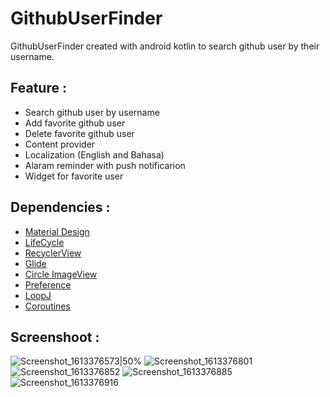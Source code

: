 # GithubUserFinder
GithubUserFinder created with android kotlin to search github user by their username. 

## Feature :
* Search github user by username
* Add favorite github user
* Delete favorite github user
* Content provider
* Localization (English and Bahasa)
* Alaram reminder with push notificarion
* Widget for favorite user

## Dependencies :
* [Material Design](https://material.io/develop/android/docs/getting-started)
* [LifeCycle](https://developer.android.com/jetpack/androidx/releases/lifecycle)
* [RecyclerView](https://developer.android.com/jetpack/androidx/releases/recyclerview)
* [Glide](https://github.com/bumptech/glide)
* [Circle ImageView](https://github.com/hdodenhof/CircleImageView)
* [Preference](https://developer.android.com/reference/android/preference/Preference)
* [LoopJ](https://loopj.com/android-async-http/)
* [Coroutines](https://github.com/Kotlin/kotlinx.coroutines)

## Screenshoot :
![Screenshot_1613376573|50%](https://user-images.githubusercontent.com/27962017/107923052-85330d80-6fa3-11eb-9eed-7261a55e6515.png)
![Screenshot_1613376801](https://user-images.githubusercontent.com/27962017/107923077-8e23df00-6fa3-11eb-87e0-1d10abf2c7a9.png)
![Screenshot_1613376852](https://user-images.githubusercontent.com/27962017/107923088-9419c000-6fa3-11eb-9864-a7b352530b3d.png)
![Screenshot_1613376885](https://user-images.githubusercontent.com/27962017/107923104-9b40ce00-6fa3-11eb-91bb-d853340b5826.png)
![Screenshot_1613376916](https://user-images.githubusercontent.com/27962017/107923126-a09e1880-6fa3-11eb-8603-c0679b91016a.png)
